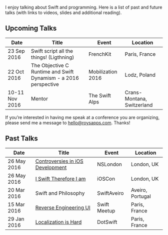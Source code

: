I enjoy talking about Swift and programming. Here is a list of past and future talks (with links to videos, slides and additional reading). 

## Upcoming Talks

| Date        | Title | Event | Location |
| ----------- | ----- | ----- | -------- |
| 23 Sep 2016 | Swift script all the things! (Ligthning) | FrenchKit | Paris, France |
| 22 Oct 2016 | The Objective C Runtime and Swift Dynamism - a 2016 perspective | Mobilization 2016 | Lodz, Poland |
| 10-11 Nov 2016 | Mentor | The Swift Alps | Crans-Montana, Switzerland |

If you’re interested in having me speak at a conference you are organizing, please send me a message to <hello@roysapps.com>. Thanks!

## Past Talks

| Date        | Title | Event | Location |
| ----------- | ----- | ----- | -------- |
| 26 May 2016 | [Controversies in iOS Development](https://github.com/marmelroy/Talks/tree/master/2016/NSLondon) | NSLondon | London, UK |
| 26 May 2016 | [I Swift Therefore I am](https://github.com/marmelroy/Talks/tree/master/2016/iOS%20Con) | iOSCon | London, UK |
| 20 Mar 2016 | Swift and Philosophy | SwiftAveiro | Aveiro, Portugal |
| 15 Mar 2016 | [Reverse Engineering UI](https://github.com/marmelroy/Talks/tree/master/2016/ParisSwift) | Swift Meetup | Paris, France |
| 29 Jan 2016 | [Localization is Hard](https://github.com/marmelroy/Talks/tree/master/2016/DotSwift) | DotSwift | Paris, France |
